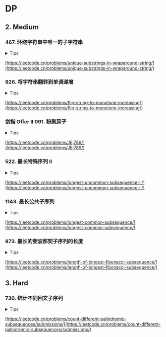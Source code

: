# DP

## 2. Medium

### 467. 环绕字符串中唯一的子字符串

<details>
<summary>Tips</summary>

1. 子串问题优先考虑dp[i]以第i个字母结尾的dp,或者是滑动窗口
2. dp[i]为第i个字母结尾的最长子串长度
3. dp[cs[i]-'a'] = cs[i] - cs[i-1] == 1 ? Math.max(dp[cs[i] - 'a'], length) : 1
4. dp[cs[0]-'a'] = 1

</details>

[https://leetcode.cn/problems/unique-substrings-in-wraparound-string/](https://leetcode.cn/problems/unique-substrings-in-wraparound-string/)

### 926. 将字符串翻转到单调递增

<details>
<summary>Tips</summary>

1. 如果字符s0到i-1是单调的,则翻转/不翻转i的位置后也会保持单调
2. dp[i][0]和dp[i][1]表示让i位置字符是0或1的最小翻转次数
3. 0的话要求前面也得是0
4. dp[i][0] = dp[i-1][0] + s[i] == 1 ? 1 : 0
5. 1的话前面可以是0/1,所以取最小值
6. dp[i][1] = min(dp[i-1][0],dp[i-1][1]) + s[i] == 0 ? 1 : 0

</details>

[https://leetcode.cn/problems/flip-string-to-monotone-increasing/](https://leetcode.cn/problems/flip-string-to-monotone-increasing/)

### 剑指 Offer II 091. 粉刷房子

<details>
<summary>Tips</summary>

1. 第i个位置用3种颜色的最小cost,`int[][] dp = new int[costs.length][3];`
2. 分别计算各种颜色的最小值=前面2种的最小值+当前这种颜色的cost,
3. ```java
   dp[i][0] = Math.min(dp[i - 1][1], dp[i - 1][2]) + costs[i][0];
   dp[i][1] = Math.min(dp[i - 1][0], dp[i - 1][2]) + costs[i][1];
   dp[i][2] = Math.min(dp[i - 1][0], dp[i - 1][1]) + costs[i][2];
   ```
4. 最后比较最后位置3种的最小值即可

</details>

[https://leetcode.cn/problems/JEj789/](https://leetcode.cn/problems/JEj789/)

### 522. 最长特殊序列 II

<details>
<summary>Tips</summary>

1. 参考1143的找最长子串的做法
2. 目的就是判断每个子串是否是其他字符串的子串,是的话就不是答案

</details>

[https://leetcode.cn/problems/longest-uncommon-subsequence-ii/](https://leetcode.cn/problems/longest-uncommon-subsequence-ii/)

### 1143. 最长公共子序列

<details>
<summary>Tips</summary>

1. dp[i][j]代表text1的前i个字符中和text2的前j个字符中的最长公共子串
2. 追加一个空格后就有了初始值第一行第一列为1(因为有了相同的" ")
3. 如果当前字符相等则=前一个+1,否则取前面的最大值

</details>


[https://leetcode.cn/problems/longest-common-subsequence/](https://leetcode.cn/problems/longest-common-subsequence/)

### 873. 最长的斐波那契子序列的长度

<details>
<summary>Tips</summary>

1. dp[i][j]代表使用arr[i]为最后一个,arr[j]位倒数第二个的数量
2. dp[i][j] = max(dp[j][k] + 1, 3),下标 k < j < i, 且arr[k] < arr[j] < arr[i]

</details>


[https://leetcode.cn/problems/length-of-longest-fibonacci-subsequence/](https://leetcode.cn/problems/length-of-longest-fibonacci-subsequence/)

## 3. Hard

### 730. 统计不同回文子序列

<details>
<summary>Tips</summary>

1. dp[x][i][j]表示以字符x开头下标i到j的回文串的长度,根据i和j位置的字符是否相等有4中情况
    1. 如果i和j位置的字符是c
        1. 那么i+1,j-1位置的回文串在首尾都加上x还是回文串,并且会新增加x和xx2个回文串
    2. j是c,那么就等于i+1到j的回文串数量
    3. i是c,那么就等于i到j-1的回文串数量
    4. 都不是,那就i+1到j-1

</details>


[https://leetcode.cn/problems/count-different-palindromic-subsequences/submissions/](https://leetcode.cn/problems/count-different-palindromic-subsequences/submissions/)